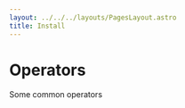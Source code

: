 ```yaml
---
layout: ../../../layouts/PagesLayout.astro
title: Install
---
```


# Operators

Some common operators


